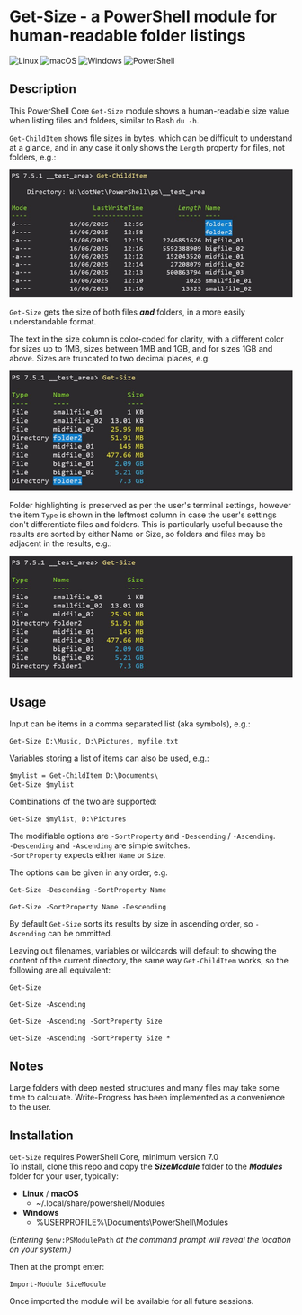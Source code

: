 # Get-Size - a PowerShell module for human-readable folder listings

![Linux](https://img.shields.io/badge/-Linux-grey?logo=linux)
![macOS](https://img.shields.io/badge/-macOS-black?logo=apple)
![Windows](https://img.shields.io/badge/-Windows-red)
![PowerShell](https://img.shields.io/badge/-PowerShell_Core-blue)

## Description
This PowerShell Core `Get-Size` module shows a human-readable size value when listing files and folders, similar to Bash `du -h`.  

`Get-ChildItem` shows file sizes in bytes, which can be difficult to understand at a glance, and in any case it only shows the `Length` property for files, not folders, e.g.:  

![get-childitem_output_screenshot](<screenshots/get-childitem_output_screenshot.jpg>)

`Get-Size` gets the size of both files __*and*__ folders, in a more easily understandable format.

The text in the size column is color-coded for clarity, with a different color for sizes up to 1MB, sizes between 1MB and 1GB, and for sizes 1GB and above. Sizes are truncated to two decimal places, e.g:  

![get-size_output_screenshot](<screenshots/get-size_output_screenshot.jpg>)

Folder highlighting is preserved as per the user's terminal settings, however the item `Type` is shown in the leftmost column in case the user's settings don't differentiate files and folders. This is particularly useful because the results are sorted by either Name or Size, so folders and files may be adjacent in the results, e.g.:  

![get-size_leftmost_column_screenshot](<screenshots/get-size leftmost column.jpg>)  
## Usage
Input can be items in a comma separated list (aka symbols), e.g.:  
```
Get-Size D:\Music, D:\Pictures, myfile.txt
```
Variables storing a list of items can also be used, e.g.:  
```
$mylist = Get-ChildItem D:\Documents\
Get-Size $mylist  
```
Combinations of the two are supported:
```
Get-Size $mylist, D:\Pictures
```
The modifiable options are `-SortProperty` and `-Descending` / `-Ascending`.   
`-Descending` and `-Ascending` are simple switches.  
`-SortProperty` expects either `Name` or `Size`.  

The options can be given in any order, e.g.  
```
Get-Size -Descending -SortProperty Name
```
```
Get-Size -SortProperty Name -Descending  
```
By default `Get-Size` sorts its results by size in ascending order, so `-Ascending` can be ommitted.  

Leaving out filenames, variables or wildcards will default to showing the content of the current directory, the same way `Get-ChildItem` works, so the following are all equivalent:  

```
Get-Size  
```
```
Get-Size -Ascending  
```
```
Get-Size -Ascending -SortProperty Size  
```
```
Get-Size -Ascending -SortProperty Size *  
```  

## Notes
Large folders with deep nested structures and many files may take some time to calculate. Write-Progress has been implemented as a convenience to the user.  

## Installation
`Get-Size` requires PowerShell Core, minimum version 7.0  
To install, clone this repo and copy the __*SizeModule*__ folder to the __*Modules*__ folder for your user, typically:
- __Linux__  / __macOS__
  - ~/.local/share/powershell/Modules
- __Windows__
  - %USERPROFILE%\Documents\PowerShell\Modules

*(Entering* `$env:PSModulePath` *at the command prompt will reveal the location on your system.)*  

Then at the prompt enter:  
```
Import-Module SizeModule
```  
Once imported the module will be available for all future sessions.  
